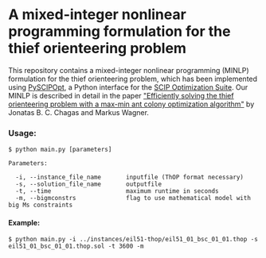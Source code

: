 # A mixed-integer nonlinear programming formulation for the thief orienteering problem

This repository contains a mixed-integer nonlinear programming (MINLP) formulation for the thief orienteering problem, which has been implemented using [PySCIPOpt](https://github.com/scipopt/PySCIPOpt), a Python interface for the [SCIP Optimization Suite](https://www.scipopt.org/). Our MINLP is described in detail in the paper ["Efficiently solving the thief orienteering problem with a max-min ant colony optimization algorithm"](https://link.springer.com/article/10.1007/s11590-021-01824-y) by Jonatas B. C. Chagas and Markus Wagner.

### Usage:

```console
$ python main.py [parameters]

Parameters:

  -i, --instance_file_name       inputfile (ThOP format necessary)
  -s, --solution_file_name       outputfile
  -t, --time                     maximum runtime in seconds
  -m, --bigmconstrs              flag to use mathematical model with big Ms constraints
```

#### Example:

```console
$ python main.py -i ../instances/eil51-thop/eil51_01_bsc_01_01.thop -s eil51_01_bsc_01_01.thop.sol -t 3600 -m 
```
